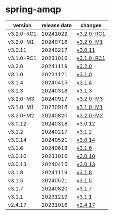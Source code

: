 # spring-amqp	


|version|release date|changes|
|---|---|---|
|v3.2.0-RC1|20241022|[v3.2.0-RC1](./v3.2.0-RC1-20241022.md)|
|v3.2.0-M1|20240716|[v3.2.0-M1](./v3.2.0-M1-20240716.md)|
|v3.0.11|20240217|[v3.0.11](./v3.0.11-20240217.md)|
|v3.1.0-RC1|20231016|[v3.1.0-RC1](./v3.1.0-RC1-20231016.md)|
|v3.2.0|20241119|[v3.2.0](./v3.2.0-20241119.md)|
|v3.1.0|20231121|[v3.1.0](./v3.1.0-20231121.md)|
|v3.1.4|20240415|[v3.1.4](./v3.1.4-20240415.md)|
|v3.1.3|20240318|[v3.1.3](./v3.1.3-20240318.md)|
|v3.2.0-M3|20240917|[v3.2.0-M3](./v3.2.0-M3-20240917.md)|
|v3.1.0-M1|20230918|[v3.1.0-M1](./v3.1.0-M1-20230918.md)|
|v3.2.0-M2|20240820|[v3.2.0-M2](./v3.2.0-M2-20240820.md)|
|v3.0.12|20240318|[v3.0.12](./v3.0.12-20240318.md)|
|v3.1.2|20240217|[v3.1.2](./v3.1.2-20240217.md)|
|v3.0.14|20240521|[v3.0.14](./v3.0.14-20240521.md)|
|v3.1.6|20240618|[v3.1.6](./v3.1.6-20240618.md)|
|v3.0.10|20231016|[v3.0.10](./v3.0.10-20231016.md)|
|v3.0.13|20240415|[v3.0.13](./v3.0.13-20240415.md)|
|v3.1.8|20241119|[v3.1.8](./v3.1.8-20241119.md)|
|v3.1.5|20240521|[v3.1.5](./v3.1.5-20240521.md)|
|v3.1.7|20240820|[v3.1.7](./v3.1.7-20240820.md)|
|v3.1.1|20231219|[v3.1.1](./v3.1.1-20231219.md)|
|v2.4.17|20231016|[v2.4.17](./v2.4.17-20231016.md)|
